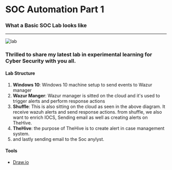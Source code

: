 # SOC Automation Part 1

### What a Basic SOC Lab looks like
----

![lab](https://github.com/elijahakintade/Labs/assets/68931398/208b0948-3ac9-4ceb-a4ab-871aee1c18c1)

### Thrilled to share my latest lab in experimental learning for Cyber Security with you all.

#### Lab Structure

1. **Windows 10**: Windows 10 machine setup to send events to Wazur manager
2. **Wazur Manger**: Wazur manager is sitted on the cloud and it's used to trigger alerts and perform response actions
3. **Shuffle**: This is also sitting on the cloud as seen in the above diagram. It receive wazuh alerts and send response actions. from shuffle, we also want to enrich IOCS, Sending email as well as creating alerts on TheHive.
4. **TheHive**: the purpose of TheHive is to create alert in case management system.
5. and lastly sending email to the Soc anylyst.

#### Tools

-  [Draw.io](https://app.diagrams.net)
